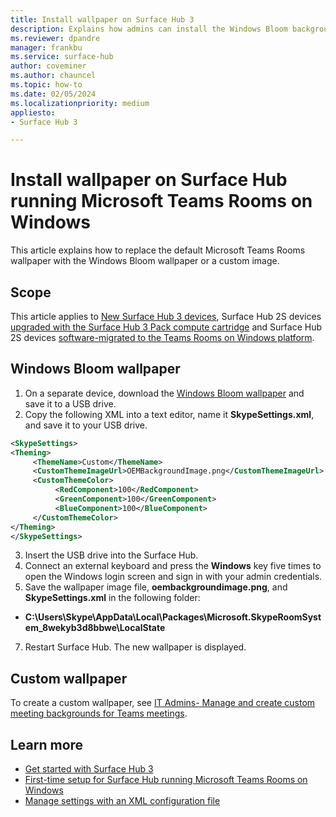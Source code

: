 ```yaml
---
title: Install wallpaper on Surface Hub 3
description: Explains how admins can install the Windows Bloom background wallpaper on Surface Hub 3. 
ms.reviewer: dpandre
manager: frankbu
ms.service: surface-hub
author: coveminer
ms.author: chauncel
ms.topic: how-to
ms.date: 02/05/2024
ms.localizationpriority: medium
appliesto:
- Surface Hub 3

---
```


# Install wallpaper on Surface Hub running Microsoft Teams Rooms on Windows

This article explains how to replace the default Microsoft Teams Rooms wallpaper with the Windows Bloom wallpaper or a custom image. 

## Scope

This article applies to [New Surface Hub 3 devices](surface-hub-3-whats-new.md), Surface Hub 2S devices [upgraded with the Surface Hub 3 Pack compute cartridge](install-manage-surface-hub-3-pack.md) and Surface Hub 2S devices [software-migrated to the Teams Rooms on Windows platform](surface-hub-2s-migrate-to-mtr-w.md).

## Windows Bloom wallpaper

1. On a separate device, download the [Windows Bloom wallpaper](images/oembackgroundimage.png) and save it to a USB drive.
2. Copy the following XML into a text editor, name it **SkypeSettings.xml**, and save it to your USB drive.  

  ```xml
<SkypeSettings>
  <Theming>
       <ThemeName>Custom</ThemeName>
       <CustomThemeImageUrl>OEMBackgroundImage.png</CustomThemeImageUrl>
       <CustomThemeColor>
            <RedComponent>100</RedComponent>
            <GreenComponent>100</GreenComponent>
            <BlueComponent>100</BlueComponent>
       </CustomThemeColor>
  </Theming>
</SkypeSettings>

  ```

3. Insert the USB drive into the Surface Hub.
4. Connect an external keyboard and press the **Windows** key five times to open the Windows login screen and sign in with your admin credentials.
6. Save the wallpaper image file, **oembackgroundimage.png**, and **SkypeSettings.xml** in the following folder:

- **C:\Users\Skype\AppData\Local\Packages\Microsoft.SkypeRoomSystem_8wekyb3d8bbwe\LocalState**

7. Restart Surface Hub. The new wallpaper is displayed.

## Custom wallpaper

To create a custom wallpaper, see [IT Admins- Manage and create custom meeting backgrounds for Teams meetings](/MicrosoftTeams/custom-meeting-backgrounds). 


## Learn more

- [Get started with Surface Hub 3](surface-hub-3-get-started.md)
- [First-time setup for Surface Hub running Microsoft Teams Rooms on Windows](first-run-program-surface-hub-3.md)
- [Manage settings with an XML configuration file](/microsoftteams/rooms/xml-config-file#manage-console-settings-with-an-xml-configuration-file)
